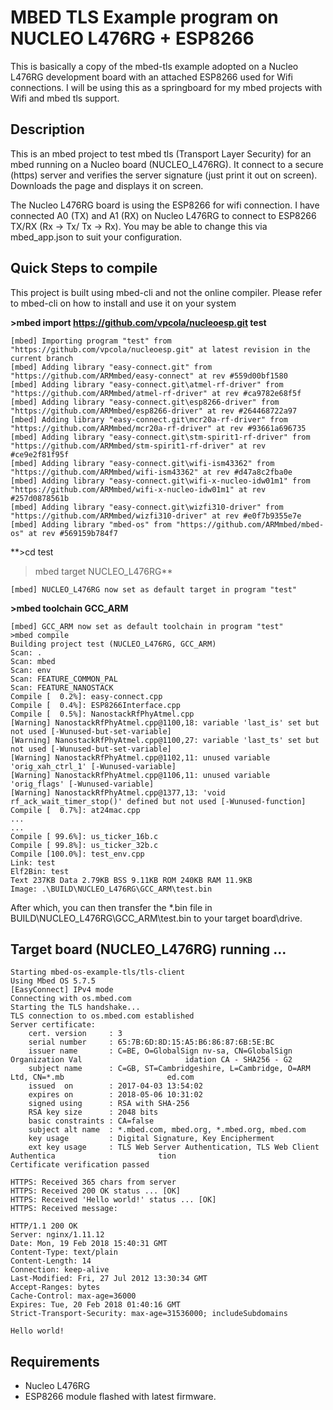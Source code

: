 # MBED TLS Example program on NUCLEO L476RG + ESP8266

This is basically a copy of the mbed-tls example adopted on a Nucleo L476RG development board with an attached ESP8266 used for Wifi connections. I will be using this as a springboard for my mbed projects with Wifi and mbed tls support.

## Description

This is an mbed project to test mbed tls (Transport Layer Security) for an mbed running on a Nucleo board (NUCLEO_L476RG).
It connect to a secure (https) server and verifies the server signature (just print it out on screen). Downloads the page and displays it on screen.

The Nucleo L476RG board is using the ESP8266 for wifi connection. I have connected A0 (TX) and A1 (RX) on Nucleo L476RG to connect to ESP8266
TX/RX (Rx -> Tx/ Tx -> Rx). You may be able to change this via mbed_app.json to suit your configuration.

## Quick Steps to compile
This project is built using mbed-cli and not the online compiler. Please refer to mbed-cli on how to install and use it on your system

**>mbed import https://github.com/vpcola/nucleoesp.git test**
```
[mbed] Importing program "test" from "https://github.com/vpcola/nucleoesp.git" at latest revision in the current branch
[mbed] Adding library "easy-connect.git" from "https://github.com/ARMmbed/easy-connect" at rev #559d00bf1580
[mbed] Adding library "easy-connect.git\atmel-rf-driver" from "https://github.com/ARMmbed/atmel-rf-driver" at rev #ca9782e68f5f
[mbed] Adding library "easy-connect.git\esp8266-driver" from "https://github.com/ARMmbed/esp8266-driver" at rev #264468722a97
[mbed] Adding library "easy-connect.git\mcr20a-rf-driver" from "https://github.com/ARMmbed/mcr20a-rf-driver" at rev #93661a696735
[mbed] Adding library "easy-connect.git\stm-spirit1-rf-driver" from "https://github.com/ARMmbed/stm-spirit1-rf-driver" at rev #ce9e2f81f95f
[mbed] Adding library "easy-connect.git\wifi-ism43362" from "https://github.com/ARMmbed/wifi-ism43362" at rev #d47a8c2fba0e
[mbed] Adding library "easy-connect.git\wifi-x-nucleo-idw01m1" from "https://github.com/ARMmbed/wifi-x-nucleo-idw01m1" at rev #257d0878561b
[mbed] Adding library "easy-connect.git\wizfi310-driver" from "https://github.com/ARMmbed/wizfi310-driver" at rev #e0f7b9355e7e
[mbed] Adding library "mbed-os" from "https://github.com/ARMmbed/mbed-os" at rev #569159b784f7
```
**>cd test
>mbed target NUCLEO_L476RG**
```
[mbed] NUCLEO_L476RG now set as default target in program "test"
```
**>mbed toolchain GCC_ARM**
```
[mbed] GCC_ARM now set as default toolchain in program "test"
>mbed compile
Building project test (NUCLEO_L476RG, GCC_ARM)
Scan: .
Scan: mbed
Scan: env
Scan: FEATURE_COMMON_PAL
Scan: FEATURE_NANOSTACK
Compile [  0.2%]: easy-connect.cpp
Compile [  0.4%]: ESP8266Interface.cpp
Compile [  0.5%]: NanostackRfPhyAtmel.cpp
[Warning] NanostackRfPhyAtmel.cpp@1100,18: variable 'last_is' set but not used [-Wunused-but-set-variable]
[Warning] NanostackRfPhyAtmel.cpp@1100,27: variable 'last_ts' set but not used [-Wunused-but-set-variable]
[Warning] NanostackRfPhyAtmel.cpp@1102,11: unused variable 'orig_xah_ctrl_1' [-Wunused-variable]
[Warning] NanostackRfPhyAtmel.cpp@1106,11: unused variable 'orig_flags' [-Wunused-variable]
[Warning] NanostackRfPhyAtmel.cpp@1377,13: 'void rf_ack_wait_timer_stop()' defined but not used [-Wunused-function]
Compile [  0.7%]: at24mac.cpp
...
...
Compile [ 99.6%]: us_ticker_16b.c
Compile [ 99.8%]: us_ticker_32b.c
Compile [100.0%]: test_env.cpp
Link: test
Elf2Bin: test
Text 237KB Data 2.79KB BSS 9.11KB ROM 240KB RAM 11.9KB
Image: .\BUILD\NUCLEO_L476RG\GCC_ARM\test.bin

```
After which, you can then transfer the *.bin file in BUILD\NUCLEO_L476RG\GCC_ARM\test.bin to your target board\drive.

## Target board (NUCLEO_L476RG) running ...

```
Starting mbed-os-example-tls/tls-client
Using Mbed OS 5.7.5
[EasyConnect] IPv4 mode
Connecting with os.mbed.com
Starting the TLS handshake...
TLS connection to os.mbed.com established
Server certificate:
    cert. version     : 3
    serial number     : 65:7B:6D:8D:15:A5:B6:86:87:6B:5E:BC
    issuer name       : C=BE, O=GlobalSign nv-sa, CN=GlobalSign Organization Val                       idation CA - SHA256 - G2
    subject name      : C=GB, ST=Cambridgeshire, L=Cambridge, O=ARM Ltd, CN=*.mb                       ed.com
    issued  on        : 2017-04-03 13:54:02
    expires on        : 2018-05-06 10:31:02
    signed using      : RSA with SHA-256
    RSA key size      : 2048 bits
    basic constraints : CA=false
    subject alt name  : *.mbed.com, mbed.org, *.mbed.org, mbed.com
    key usage         : Digital Signature, Key Encipherment
    ext key usage     : TLS Web Server Authentication, TLS Web Client Authentica                       tion
Certificate verification passed

HTTPS: Received 365 chars from server
HTTPS: Received 200 OK status ... [OK]
HTTPS: Received 'Hello world!' status ... [OK]
HTTPS: Received message:

HTTP/1.1 200 OK
Server: nginx/1.11.12
Date: Mon, 19 Feb 2018 15:40:31 GMT
Content-Type: text/plain
Content-Length: 14
Connection: keep-alive
Last-Modified: Fri, 27 Jul 2012 13:30:34 GMT
Accept-Ranges: bytes
Cache-Control: max-age=36000
Expires: Tue, 20 Feb 2018 01:40:16 GMT
Strict-Transport-Security: max-age=31536000; includeSubdomains

Hello world!

```

## Requirements
* Nucleo L476RG
* ESP8266 module flashed with latest firmware.
